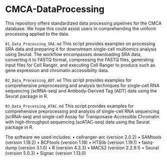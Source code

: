 # CMCA-DataProcessing
This repository offers standardized data processing pipelines for the CMCA database. We hope this could assist users in comprehending the uniform processing applied to the data. 

`01_Data_Processing_SRA.md`
This script provides examples on processing SRA data and preparing it for downstream single-cell multiomics analysis using Seurat. The workflow encompasses downloading SRA data, converting it to FASTQ format, compressing the FASTQ files, generating input files for Cell Ranger, and executing Cell Ranger to produce such as gene expression and chromatin accessibility data.

`02_Data_Processing_ADT.md`
This script provides examples for comprehensive preprocessing and analysis techniques for single-cell RNA sequencing (scRNA-seq) and Antibody-Derived Tag (ADT) data using the Seurat package in R.

`03_Data_Processing_ATAC.md`
This script provides examples for comprehensive preprocessing and analysis of single-cell RNA sequencing (scRNA-seq) and single-cell Assay for Transposase-Accessible Chromatin with high-throughput sequencing (scATAC-seq) data using the Seurat package in R.

The software we used includes:
•	cellranger-arc (version 2.0.2)
•	SAMtools (version 1.19.2)
•	BCFtools (version 1.19)
•	HTSlib (version 1.19.1)
•	fastq-dump (version 3.1.0)
•	R (version 4.3.3)
•	MACS2 (version 2.2.9.1)
•	Seurat (version 5.0.3)
•	Signac (version 1.13.0)



